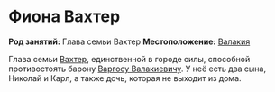 # Фиона Вахтер

**Род занятий:** Глава семьи Вахтер
**Местоположение:** [Валакия](../../locations/vallaki.md)

Глава семьи [Вахтер](../../factions/wachter-family.md), единственной в городе силы, способной противостоять барону [Варгосу Валакиевичу](vargas-vallakovich.md). У неё есть два сына, Николай и Карл, а также дочь, которая не выходит из дома.
